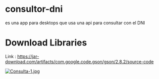 # consultor-dni
es una app para desktops que usa una api para consultar con el DNI 

# Download Libraries
Link : https://jar-download.com/artifacts/com.google.code.gson/gson/2.8.2/source-code

[![Consulta-1.jpg](https://i.postimg.cc/mDhJJ1bB/Consulta-1.jpg)](https://postimg.cc/njb3QzjP)
